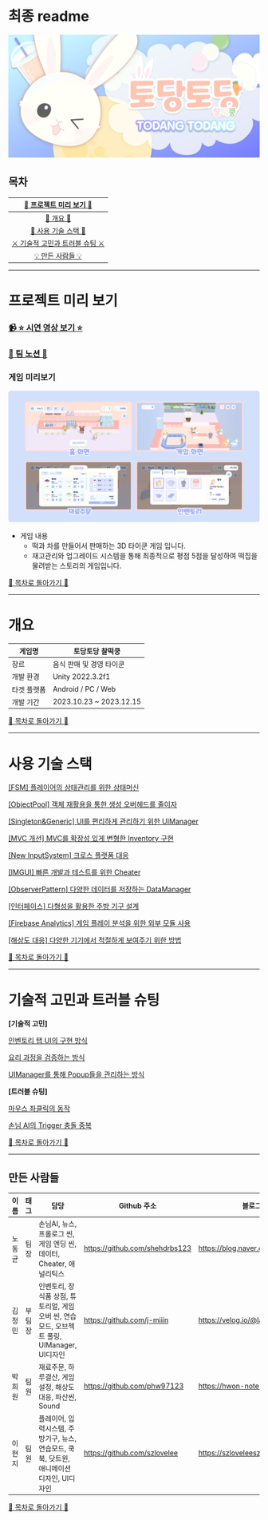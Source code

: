 # 최종 readme

![AppIconwide.png](Image/AppIconwide.png)

## 목차

| [📅 프로젝트 미리 보기 📅](#프로젝트-미리-보기) |
| :---: |
| [💼 개요 💼](#개요) |
| [📜 사용 기술 스택 📜](#사용-기술-스택) |
| [⚔️ 기술적 고민과 트러블 슈팅 ⚔️](#기술적-고민과-트러블-슈팅) |
| [💡 만든 사람들 💡](#만든-사람들) |

---

# 프로젝트 미리 보기

### [📹 ⭐ 시연 영상 보기 ⭐](https://www.youtube.com/watch?v=e9uwlPD9TDc)

### [🌈 팀 노션 🌈](https://www.notion.so/zl-4c1a665e36aa4a47b40d4a064666cc6d?pvs=21)

### 게임 미리보기

![게임 미리보기.png](Image/preview.png)

- 게임 내용
    - 떡과 차를 만들어서 판매하는 3D 타이쿤 게임 입니다.
    - 재고관리와 업그레이드 시스템을 통해 최종적으로 평점 5점을 달성하여 떡집을 물려받는 스토리의 게임입니다.

[📌 목차로 돌아가기 📌](#목차)

---

# 개요

| 게임명 | 토당토당 찰떡쿵 |
| --- | --- |
| 장르 | 음식 판매 및 경영 타이쿤 |
| 개발 환경 | Unity 2022.3.2f1 |
| 타겟 플랫폼 | Android / PC / Web |
| 개발 기간 | 2023.10.23 ~ 2023.12.15 |

[📌 목차로 돌아가기 📌](#목차)

---

# 사용 기술 스택

[[FSM] 플레이어의 상태관리를 위한 상태머신](/Detail/01.FSM/)

[[ObjectPool] 객체 재활용을 통한 생성 오버헤드를 줄이자](Detail/02.ObjectPool/)

[[Singleton&Generic] UI를 편리하게 관리하기 위한 UIManager](Detail/03.Singleton&Generic/)

[[MVC 개선] MVC를 확장성 있게 변형한 Inventory 구현](Detail/04.MVC/)

[[New InputSystem] 크로스 플랫폼 대응](Detail/05.New%20InputSystem/)

[[IMGUI] 빠른 개발과 테스트를 위한 Cheater](Detail/06.IMGUI/)

[[ObserverPattern] 다양한 데이터를 저장하는 DataManager](Detail/07.ObserverPattern/)

[[인터페이스] 다형성을 활용한 주방 기구 설계](Detail/08.interace/)

[[Firebase Analytics] 게임 플레이 분석을 위한 외부 모듈 사용](/Detail/09.FirebaseAnalytics)

[[해상도 대응] 다양한 기기에서 적절하게 보여주기 위한 방법](/Detail/10.ResolutionHanding)

[📌 목차로 돌아가기 📌](#목차)

---

# 기술적 고민과 트러블 슈팅

**[기술적 고민]**

[인벤토리 탭 UI의 구현 방식](/Detail/11.InventoryTab)

[요리 과정을 검증하는 방식](/Detail/12.CheckFoodMethod)

[UIManager를 통해 Popup들을 관리하는 방식 ](/Detail/13.UIManager)

**[트러블 슈팅]**

[마우스 좌클릭의 동작 ](/Detail/14.MouseAndButtonConflict)

[손님 AI의 Trigger 충돌 중복 ](/Detail/15.CustomerTriggerConflict)

[📌 목차로 돌아가기 📌](#목차)

---

## 만든 사람들

| 이름  | 태그  | 담당  | Github 주소  | 블로그 주소 |
| --- | --- | --- | --- | --- |
| 노동균 | 팀장 | 손님AI, 뉴스, 프롤로그 씬, 게임 엔딩 씬, 데이터, Cheater, 애널리틱스  | https://github.com/shehdrbs123 | https://blog.naver.com/shehdrbs123 |
| 김정민 | 부팀장 | 인벤토리, 장식품 상점, 튜토리얼, 게임 오버 씬, 연습모드, 오브젝트 풀링, UIManager, UI디자인 | https://github.com/j-miiin | https://velog.io/@lazypotato |
| 박희원  | 팀원 | 재료주문, 하루결산, 게임설정, 해상도대응, 파산씬, Sound | https://github.com/phw97123 | https://hwon-note.tistory.com/ |
| 이현지  | 팀원  | 플레이어, 입력시스템, 주방기구, 뉴스, 연습모드, 쿡북, 닷트윈, 애니메이션 디자인, UI디자인 | https://github.com/szlovelee | https://szloveleesz.tistory.com/ |

[📌 목차로 돌아가기 📌](#목차)
